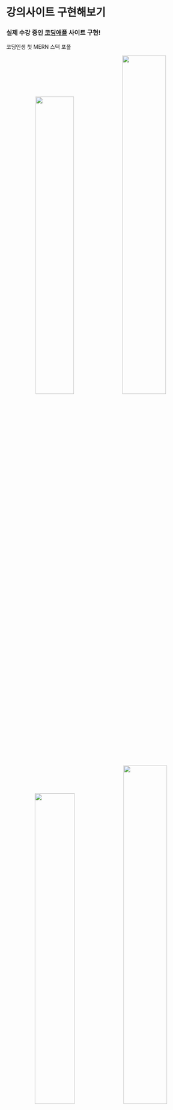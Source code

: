 # 강의사이트 구현해보기

[코딩애플]: https://codingapple.com/

### 실제 수강 중인 [코딩애플] 사이트 구현!

코딩인생 첫 MERN 스택 포폴

<p align="center">
  <img src="https://github.com/Newbie-Alert/Imitation_codingApple/blob/main/mdImg/%EA%B9%83%ED%97%991.png?raw=true" width="45%">
  <img src="https://github.com/Newbie-Alert/Imitation_codingApple/blob/main/mdImg/%EA%B9%83%ED%97%992.png?raw=true" width="48%">
</p>
<p align="center">
  <img src="https://github.com/Newbie-Alert/Imitation_codingApple/blob/main/mdImg/%EA%B9%83%ED%97%993.png?raw=true" width="46%">
  <img src="https://github.com/Newbie-Alert/Imitation_codingApple/blob/main/mdImg/%EA%B9%83%ED%97%994.png?raw=true" width="48%">
</p>

## STACK 🧩

- Mongo DB
- Express
- React
- Node.js

## 구현 📱

- Session 방식 로그인
- 장바구니
- 게시판
- 댓글, 대댓글
- 강의 상세페이지

## 컴포넌트별 기능

- **Nav**

  - DB에서 사용자의 로그인 정보를 받아와 그에 따라 UI를 변경
  - DB의 장바구니의 데이터 length가 1 이상일 때부터 장바구니 아이콘에 알림 표시


    - **로그인 시연**
   
      
      <img src="mdImg/로그인,세션.gif" alt="GIF">

- **Detail**

  - 마운트 될 때마다 `url Parameter`를 통해 DB에서 해당하는 강좌의 데이터를 가져와 fetch
  - 해당 강좌의 커리큘럼 테이블, 리뷰, 강의 소개
  - 강의 소개의 데이터는 `react-html-parser`을 통해 string 형태의 html을 렌더 된 html로 변환
  - 신청하기 버튼 클릭 시 DB에 데이터를 보내 강좌 정보를 장바구니에 추가
  - 게시판으로 이동 시 강좌의 이름을 `url Parameter`로 전송

- **Board**
  - 마운트 시 해당 강좌 DB의 게시물들을 fetch
  - 게시물을 클릭 시 DB에 해당 게시물의 제목을 post 하고 상세페이지로 이동
  - UI 조작을 통해 게시글 작성 form 상태 변경

    - **게시판 기능 시연**
   
      
      <img src="mdImg/게시판.gif" alt="GIF">
    
- **BoardContent**
  - Board페이지에서 게시물 클릭시 서버에 강좌명, 클릭한 게시물 이름등을 넘겨 해당 게시물의 상세데이터를 가져옴.
  - 댓글 발행
  - 대댓글 작성 시
    DB에서 1차적으로 발행 된 부모 댓글의 `Obect Id`를 찾아 update 하고 대댓글 발행

    - **대댓글 기능 시연**
   
      
      <img src="mdImg/댓글,대댓글.gif" alt="GIF">

- **Cart**
  - Detail page에서 신청하기 버튼 클릭 시, 서버로 해당 강좌 이름을 `url-parameter`로 날려 강좌 DB에서 찾고 장바구니에 추가.
  - 같은 아이템이 달릴 경우 수량만 증가.
  - UI에는 강좌 이름, 가격, 수량이 표기되어 테이블로 나타냄.
  - 테이블의 한 row 가장 왼쪽 X 버튼 클릭시 해당 테이블 아이템의 id를 서버로 보내 DB에서 찾은 후
    만약 해당 아이템의 수량이 1보다 크다면 수량만 -1 하고, 수량이 1보다 작을 경우 테이블에서 제거.

- **SignIn**
  - 사용자의 ID, PW, Email 정보를 받을 때 정규표현식을 이용하여
    조건(영문과 숫자만 | 특수문자와 영어 대소문자 등)을 충족하지 않으면 modal 창을 띄워 정보를 수정하도록 함. (현재 ID 검증, PW 검증 완료 )
  - 가입 시 서버로 정보를 전달하여 DB의 user collection에 회원정보를 등록한다.
  - 정규표현식으로 반환된 값을 콜백함수로 전달하여 state 변경을 하고 state에 따라 UI가 변경
 
    - **영문과 숫자만 가능한 input 값에 특수문자 또는 한글이 들어오면 경고창을 띄움**
   
      
      <img src="mdImg/회원가입.gif" alt="GIF">

    - **정규표현식으로 비밀번호 강도를 분류, 강도에 따라 UI 변경**
 
   
      
      <img src="mdImg/비밀번호 검증.gif" alt="GIF">



<br/>

## 현재 문제점 🔨🛠️

- ~~배포 후 새로고침 시 페이지가 Raw json으로 보여지는 것~~ (해결)
- Nav 컴포넌트의 장바구니 아이콘의 알림이 실시간으로 반영되지 않는 것

  <br/>

# 일별 활동기록 🗓️

# 1 ~ 4일 차

- Nav Comp 제작
- MainPage_section 제작
- MainPage_2번 section 제작, MainPage 반응형 적용
- MainPage 완료

# 5일 차

[백엔드 학습](https://github.com/Newbie-Alert/serverTutorial) 🔥

- 서버와 연동하여 로그인 기능 추가
- **passport** 라이브러리를 통하여 local 방식 인증을 사용
- useEffect를 통해 Nav 컴포지션이 마운트 될 시, DB의 유저 데이터 속 activate 값에 따라 UI 변경

# 6일 차

- Course Page 만드는 중
- DB에서 강의 목록 정보를 가져와 UI 생성
- mongo DB의 search index를 통해 UI목록을 최신순, 가나다순, 인기순으로 정렬하는 기능을 추가할 예정
  <br/>

# 7일 차

- course Page UI 수정

# 8일 차

- 서버에서 url parameter를 사용하여 각각의 detail페이지에 필요한 정보를 제공할 수 있도록 API를 제작.  
   이제 detail페이지를 열 때 해당 detail page에 필요한 데이터를 가져올 수 있다.

  ### 예시

  요청에 담겨오는 `url parameter`와 `같은 id 값을 가진 데이터`를 DB에서 찾아서 프론트로 전달해주는 것.  
   주의할 부분은 `url parameter`는 `String 타입`이라서 `형변환이 필요`하다는 것

  ```javascript
  < server.js >

  app.get("/detail/:id", function (req, res) {
    db.collection("data").findOne(
      { id: parseInt(req.params.id) },
      function (err, result) {
        res.json(result);
      }
    );
  });
  ```

### 문제

- 서버에서 데이터를 가져와 `state`에 적용하기까지는 성공했으나,  
  `state`가 자꾸 새로고침 할 때마다 초기화 되어 데이터가 없다고 한다.

# 9일 차

- Detail Page 제작 성공
- 아직도 왜 새로고침 할 때마다 useEffect가 작동하지 않았었는지 아직 이유는 잘 모르겠다.....🤔🤔🤔🤔🤔🤔

### ↪️ (12일 차에 찾은 해결방안)

- useEffect는 layout이 먼저 렌더 된 다음 실행되기 때문에
  페이지가 새로고침 될 때마다 state가 초기 값으로 갔던 것.
- 서버에서 가져온 데이터를 사용하는 layout은 **useEffect가 실행되어 state에 값이 있을 때 나타나도록** `삼항연산자` 사용

# 10일 차

### DB의 데이터를 어떻게 차곡차곡 유용하게 정리하나..

Detail Page에 정보가 많이 들어간다.  
처음에는 간단히 생각하고 주먹구구 식으로 DB를 만들었는데  
강좌 커리큘럼 테이블에 들어갈 데이터,  
리뷰단에 들어갈 리뷰 데이터,
리뷰는 리뷰를 강좌 카테고리별로 나눠야 하고,  
데이터를 어떻게 만들어놔야 할지 복잡하다

<br/>

### 문제와 해결

#### **Html parsing**

DB에서 커다란 `String`형태의 `html`자료를 리액트에 바인딩 해보니  
아래와 같이 String 형태로 나오는 문제가 있었다.

```
<p>&nbsp;</p>
<p>Next.js는 프론트엔드부터 서버까지 만들 수 있는 React기반 프레임워크입니다.</p>
<p>이것만 사용해도 풀스택 웹개발이 가능합니다.&nbsp;</p>
<p>&nbsp;</p>
<p>Next.js 사용시 서버사이드 렌더링이 쉽기 때문에&nbsp;</p>
```

구글링을 해보니 `String형태의 html`을 `html로 렌더`하여 출력해주는 라이브러에 대해 알게 됐다.
`react-html-parser` 라는 라이브러리였는데
사용법과 효과는 아래와 같았다.

### react-html-parser 사용법

```javascript
<detail.jsx 코드>

import {HtmlParser} from "react-html-parser";

// main
function Detail(){
  return(
    ~~~~~
  )
}

// component
function TAB({ data }) {

  const htmlString = data.about; // string 형태의 html을 변수에 담고

  return <div className={styles.tab}>{HtmlParser(htmlString)}</div>;
  // htmlParser() 안에 앞서 만든 변수를 인자로 보낸다
}
```

### react-html-parser 적용 후 결과

- 깔끔하게 html이 렌더되었다.

```txt
Next.js는 프론트엔드부터 서버까지 만들 수 있는 React기반 프레임워크입니다.

이것만 사용해도 풀스택 웹개발이 가능합니다.



Next.js 사용시 서버사이드 렌더링이 쉽기 때문에
```

# 11일 차

### 강의 DB 구축

- 강의의 테이블 UI를 반복문으로 축약하여 제작할 때 편리하도록 제작하였다.

```JSON
"chapter":[
  {"title":"Next.js 많이 쓰는 이유를 알아보자","duration":"06:00"},
  {"title":"Next.js 설치와 개발환경 셋팅","duration":"06:00"},
  .....
  ]
```

### 미래 계획

- DB에 리뷰처럼 보일 데이터를 만들기
- 실제 리뷰를 작성할 때 리뷰의 개수와 평점, 고유 ID를 부여할 collection 생성
- 리뷰 데이터를 가져와 detail page UI에 렌더

# 12일 차

### 추가된 부분

- 리뷰 섹션 추가
- DB에 리뷰, 리뷰 관리 데이터 구축
- detail page 반응형으로 수정

### DB 구축

- DB는 review, reviewCount 컬렉션을 생성하여  
  각각 리뷰와 리뷰 갯수, 점수등을 기록하도록 구축하였다.
- `url parameter`를 사용하여 해당 과목의 디테일 페이지에서 해당 과목의 데이터를 찾아서 가져오기 유용하도록 데이터에 고유 id를 부여

```javascript

<Detail.jsx 의 useEffect의 get요청>
// axios all을 사용하여 여러 개의 데이터를 가져오도록 하였다.

let id = useParams();

axios.all([
  axios.get(`http://localhost:8080/reviews/${id.id}`),
  axios.get(`http://localhost:8080/count/${id.id}`),
])
.then(
  axios.spread((res1, res2) => {
    setReviews(res1.data.review);
    setReviewCount(res2.data.count);
  })
);



<server.js>

app.get("/reviews/:id", function (req, res) {
  db.collection(`reviews`).findOne(
    { id: parseInt(req.params.id) },
    function (err, result) {
      res.json(result);
    }
  );
});

app.get("/count/:id", function (req, res) {
  db.collection(`reviewCount`).findOne(
    { id: parseInt(req.params.id) },
    function (err, result) {
      res.json(result);
    }
  );
});
```

- 이제 게시판, 강의 재생 페이지, 카트/구매 기능이 남았다.

# 12일 차

### 강좌 평균점수에 따라 별점이 표기되도록 하였다

- CSS 의 `mix-blend-mode`를 통해 배경의 `width`에 따라 별의 색상이 변경되게 한 후  
   배경의 `width 값`에 평균 값을 주게 되면 이렇게 된다!!

  ```CSS
  <CSS>

  .star_box {
  width: fit-content;
  height: 20px;
  background-image: url("https://dummyimage.com/1000/fcd62d.png");
  background-repeat: no-repeat;
  background-size: cover;
  background-position: left;
  }

  .star_box div {
  mix-blend-mode: screen;
  color: black;
  background-color: white;
  width: 100%;
  height: 100%;
  }
  ```

  ```javascript
  <Detail.jsx>

  function STAR({ ReapeatStar, average }) {
  return (
    <div
      className={styles.star_box}
      style={{ backgroundSize: `${average}% 20px` }}
    >
      <div>
        {ReapeatStar.map((i) => {
          return (
            <FontAwesomeIcon key={i} icon={faStar} className={styles.star} />
          );
        })}
      </div>
    </div>
  );
  }
  ```

평균이 50일 때의 별점이 표기되는 모습

![img](./mdImg/star.png)

### 문제였던 것

- 분명 배경은 너비가 50% 인데 자꾸 별점은 54% 정도로 나오는 것.

### 해결

- 별점의 색을 채우는 배경 `div` width를 `fit-content`로 하여  
  div 안의 요소인 `별 5개 만큼의 너비`를 주어 너비를 같게 하였다.

# 13일 차

- 게시판 글 게시 기능 추가
- 게시판 글 Page 완성

### 문제

- DB를 어떻게 체계적으로 잘 정리할지 API를 만드는데 머리가 조금 복잡했다.

### 해결

- API에 `url parameter`를 두 개 전달하여  
  /게시판/`'강좌 이름(param 1)'` / `게시글 고유의 id(param 2)` 이런 식으로 작동하게 하여 게시판 각각의 게시글 상세페이지를 완성했다.

```javascript
//============
// BOARD PAGE
//============

// 게시판이 마운트 될 때 게시판 리스트 UI에 바인딩 되는 data를 가져옴
// /board/Nextjs/0 이런 식
app.get("/board/:id1/:id2", function (req, res) {
  // 강좌 마다 고유의 코드가 있는데 페이지와 일치하는 정보를 가져오기 위해 사용했다.
  db.collection(`board`).findOne(
    { _id: parseInt(req.params.id2) },
    function (err, result) {
      res.json(result);
    }
  );
});

// 게시판에 글쓰기 기능
// 해당 강좌 DB collection의 obj 속
// board 배열 안에 post요청한 데이터를 push
app.post("/board/post/:id", function (req, res) {
  db.collection("boardCount").findOne(
    { title: req.params.id },
    function (err, result1) {
      db.collection("board").updateOne(
        { title: req.params.id },
        {
          $push: {
            board: {
              id: result1.count + 1,
              title: req.body.write_form_title,
              content: req.body.write_form_content,
            },
          },
        },
        function (err, result3) {
          console.log(result3);
          res.redirect("http://localhost:3000/board/nextjs/0");
        }
      );
    }
  );
  // 해당 강좌의 총 게시물 개수 1 증가
  db.collection("boardCount").updateOne(
    { title: req.params.id },
    { $inc: { count: 1 } },
    function (err, result) {
      console.log("게시물 업뎃 완료");
    }
  );
});

// 게시판 글 각각의 상세페이지
app.get("/board/content/:id1/:id2", function (req, res) {
  db.collection("board").findOne(
    { title: req.params.id1 },
    function (err, result) {
      res.json(result.board);
    }
  );
});
```

### 배운 것

- 조금 더 심도있는 통신 구조를 만들어봐서 조금 경험치가 늘었다ㅎ
- updateOne()의 `$push` operator에 대해 알게 되서 좋았다.
- .env 파일을 통해 배포 후 서버와 통신이 안 되는 것을 방지하는 것에 대해 학습했다.

# 14일 차

- 장바구니 기능 추가

### 문제와 해결

- `useEffect()`로 데이터를 받아온 후 새로고침 시 오류가 떴는데  
  코드가 실행되는 순서가 레이아웃이 먼저 렌더 된 후 useEffect가 실행되서 그렇다고 한다.  
  그래서 받아온 데이터가 비어있지 않을 때 렌더를 하도록 삼항연산자를 추가하였다.
- 장바구니가 비어있지 않다면 Nav의 장바구니 아이콘 옆에 장바구니 속 제품이 몇 개인지 표기하도록 했는데, 페이지를 새로고침 하지 않으면 뜨지 않는다.

  이것을 해결하기 위해 실시간으로 서버와 통신하도록 `socket.io` 와 `react-query`를 학습 할 예정이다.

# 15일 차

- 배포 완료

### 해결해야 할 문제

- 다른 통신은 원활하나, 로그인 후 UI가 바뀌어야 하는데  
  별 다른 오류 메세지도 안 뜨고 그냥 안 바뀐다🥺
- 장바구니 중복 상품을 담으려 할 때 해당 항목의 개수만 증가하도록
- 새로고침 시 갑자기 페이지가 json 형태로 바뀌는 문제 수정 필요

### 추가 할 기능

- 게시판, 장바구니 반응형으로 [ 완료 ]
- 로그인 후 my page 기능 추가 예정
- 관리자 페이지도.... 도전 예정

<br/>
[ 미완성 사이트 주소 ]

## https://imitation-project.du.r.appspot.com/

# 16일 차

### 서버와 실시간 통신 학습 중 [ SSE, Socket.io ]

# 17일 차

- **서버와 실시간 통신 학습 중 2**
- 게시판 댓글 기능 추가 중
- 데이터가 없는 UI 비활성화

# 18일 차

- 댓글 기능 추가

### MERN 프로젝트 학습

- 실무자들의 코드 짜임새나 HOOK, Library 사용이 궁금해서 찾아보던 중
  7시간짜리 MERN Stack 프로젝트 영상을 시청함.
- 게시판, 댓글 등 여러 데이터를 어떻게 구성하고, 저장하고, 관리하는지 학습

# 19일 차

- 대댓글 기능 추가

### 문제

- 게시물의 첫 댓글에는 대댓글이 잘 달리는데  
  두 번째 댓글부터는 대댓글이 안 달린다.
- 현재 대댓글을 달고 있는 게시물을 DB에서 찾아야 하는데  
  무엇으로 내가 댓글을 달고 있는 게시물을 찾아야 할지 아직 모르겠다.

# 20일 차

### 대댓 기능 문제 해결!

- DB 구성은 comment collection을 만들어 그곳에 모든 게시물의 댓글을 모아뒀다.
- 댓글을 달 때는 게시물의 제목을 서버에 보내서 어디에 종속된 댓글인지 분류할 수 있도록 했다.
- 댓글은 작성될 때마다 `dataset` 속성을 통해 자신의 ObjectId를 포함하게 된다.
- 댓글1에 댓글2 라는 대댓글을 달 때는 DB로 보내는 데이터에 댓글1의 `dataset`안에 있는 `ObjectId`를 같이 보내 댓글1을 찾아 댓글2를 추가한다.
- 이렇게 댓글2는 댓글1에 종속된 데이터로 관계를 맺어놓을 수 있었다.

# 21일 차

- 새로고침 시 서버에서 보내준 json 데이터만 뜨는 문제 해결
  - 지금까지 생각지도 못한 부분이었는데 알게되었다.  
    웹 주소창에 url을 적는 것이 서버에 GET 요청을 하는 것과 같은 기능이라는 것..  
    react의 라우터 주소(예. /board)와 서버의 get요청 API (예 app.get('/board'))이 같다면
    새로고침 시 주소창에 `홈페이지 주소~~/detail`로 get 요청을 하는 것과 똑같기 때문에
    새로고침 하면 서버가 json형태의 파일을 띄워주던 것...

### 결론

- 웹의 작동방식에 대해 하나 알게 되었다
  주소창에 쓰는 것이 get요청과 마찬가지라는 것.
  강의에서 설명을 들었던 거 같은 느낌인데 다시 살펴봐야겠다.
